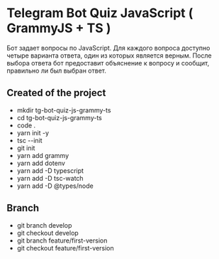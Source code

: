 # Telegram Bot Quiz JavaScript ( GrammyJS + TS )

Бот задает вопросы по JavaScript. Для каждого вопроса доступно четыре варианта ответа, один из которых является верным. После выбора ответа бот предоставит объяснение к вопросу и сообщит, правильно ли был выбран ответ.

## Created of the project
- mkdir tg-bot-quiz-js-grammy-ts
- cd tg-bot-quiz-js-grammy-ts
- code .
- yarn init -y
- tsc --init
- git init
- yarn add grammy
- yarn add dotenv
- yarn add -D typescript
- yarn add -D tsc-watch
- yarn add -D @types/node

## Branch
- git branch develop
- git checkout develop 
- git branch feature/first-version
- git checkout feature/first-version 
